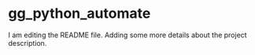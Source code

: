 # gg_python_automate
I am editing the README file. Adding some more details about the project description.
